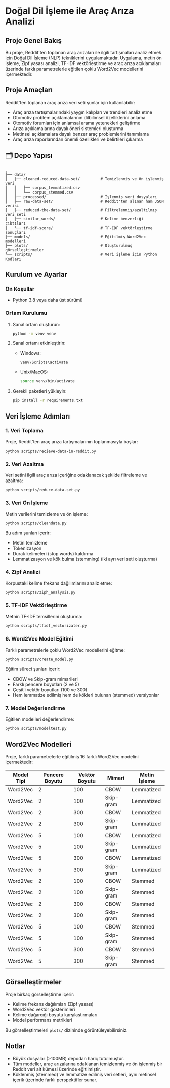 # Doğal Dil İşleme ile Araç Arıza Analizi

## Proje Genel Bakış

Bu proje, Reddit'ten toplanan araç arızaları ile ilgili tartışmaları analiz etmek için Doğal Dil İşleme (NLP) tekniklerini uygulamaktadır. Uygulama, metin ön işleme, Zipf yasası analizi, TF-IDF vektörleştirme ve araç arıza açıklamaları üzerinde farklı parametrelerle eğitilen çoklu Word2Vec modellerini içermektedir.

## Proje Amaçları

Reddit'ten toplanan araç arıza veri seti şunlar için kullanılabilir:

- Araç arıza tartışmalarındaki yaygın kalıpları ve trendleri analiz etme
- Otomotiv problem açıklamalarının dilbilimsel özelliklerini anlama
- Otomotiv forumları için anlamsal arama yetenekleri geliştirme
- Arıza açıklamalarına dayalı öneri sistemleri oluşturma
- Metinsel açıklamalara dayalı benzer araç problemlerini tanımlama
- Araç arıza raporlarından önemli özellikleri ve belirtileri çıkarma

## 🗂️ Depo Yapısı

```
.
├── data/
│   ├── cleaned-reduced-data-set/         # Temizlenmiş ve ön işlenmiş veri
│   │   ├── corpus_lemmatized.csv
│   │   └── corpus_stemmed.csv
│   ├── processed/                        # İşlenmiş veri dosyaları
│   ├── raw-data-set/                     # Reddit'ten alınan ham JSON verisi
│   ├── reduced-the-data-set/             # Filtrelenmiş/azaltılmış veri seti
│   ├── similar_words/                    # Kelime benzerliği çıktıları
│   └── tf-idf-score/                     # TF-IDF vektörleştirme sonuçları
├── models/                               # Eğitilmiş Word2Vec modelleri
├── plots/                                # Oluşturulmuş görselleştirmeler 
└── scripts/                              # Veri işleme için Python Kodları
```

## Kurulum ve Ayarlar

### Ön Koşullar

- Python 3.8 veya daha üst sürümü

### Ortam Kurulumu

1. Sanal ortam oluşturun:
   ```bash
   python -m venv venv
   ```

2. Sanal ortamı etkinleştirin:
   - Windows:
     ```bash
     venv\Scripts\activate
     ```
   - Unix/MacOS:
     ```bash
     source venv/bin/activate
     ```

3. Gerekli paketleri yükleyin:
   ```bash
   pip install -r requirements.txt
   ```

## Veri İşleme Adımları

### 1. Veri Toplama

Proje, Reddit'ten araç arıza tartışmalarının toplanmasıyla başlar:

```bash
python scripts/recieve-data-in-reddit.py
```

### 2. Veri Azaltma

Veri setini ilgili araç arıza içeriğine odaklanacak şekilde filtreleme ve azaltma:

```bash
python scripts/reduce-data-set.py
```

### 3. Veri Ön İşleme

Metin verilerini temizleme ve ön işleme:

```bash
python scripts/cleandata.py
```

Bu adım şunları içerir:
- Metin temizleme
- Tokenizasyon
- Durak kelimeleri (stop words) kaldırma
- Lemmatizasyon ve kök bulma (stemming) (iki ayrı veri seti oluşturma)

### 4. Zipf Analizi

Korpustaki kelime frekans dağılımlarını analiz etme:

```bash
python scripts/ziph_analysis.py
```

### 5. TF-IDF Vektörleştirme

Metnin TF-IDF temsillerini oluşturma:

```bash
python scripts/tfidf_vectorizater.py
```

### 6. Word2Vec Model Eğitimi

Farklı parametrelerle çoklu Word2Vec modellerini eğitme:

```bash
python scripts/create_model.py
```

Eğitim süreci şunları içerir:
- CBOW ve Skip-gram mimarileri
- Farklı pencere boyutları (2 ve 5)
- Çeşitli vektör boyutları (100 ve 300)
- Hem lemmatize edilmiş hem de kökleri bulunan (stemmed) versiyonlar

### 7. Model Değerlendirme

Eğitilen modelleri değerlendirme:

```bash
python scripts/modeltest.py
```

## Word2Vec Modelleri

Proje, farklı parametrelerle eğitilmiş 16 farklı Word2Vec modelini içermektedir:

| Model Tipi | Pencere Boyutu | Vektör Boyutu | Mimari    | Metin İşleme  |
|------------|----------------|---------------|-----------|---------------|
| Word2Vec   | 2              | 100           | CBOW      | Lemmatized    |
| Word2Vec   | 2              | 100           | Skip-gram | Lemmatized    |
| Word2Vec   | 2              | 300           | CBOW      | Lemmatized    |
| Word2Vec   | 2              | 300           | Skip-gram | Lemmatized    |
| Word2Vec   | 5              | 100           | CBOW      | Lemmatized    |
| Word2Vec   | 5              | 100           | Skip-gram | Lemmatized    |
| Word2Vec   | 5              | 300           | CBOW      | Lemmatized    |
| Word2Vec   | 5              | 300           | Skip-gram | Lemmatized    |
| Word2Vec   | 2              | 100           | CBOW      | Stemmed       |
| Word2Vec   | 2              | 100           | Skip-gram | Stemmed       |
| Word2Vec   | 2              | 300           | CBOW      | Stemmed       |
| Word2Vec   | 2              | 300           | Skip-gram | Stemmed       |
| Word2Vec   | 5              | 100           | CBOW      | Stemmed       |
| Word2Vec   | 5              | 100           | Skip-gram | Stemmed       |
| Word2Vec   | 5              | 300           | CBOW      | Stemmed       |
| Word2Vec   | 5              | 300           | Skip-gram | Stemmed       |

## Görselleştirmeler

Proje birkaç görselleştirme içerir:

- Kelime frekans dağılımları (Zipf yasası)
- Word2Vec vektör gösterimleri
- Kelime dağarcığı boyutu karşılaştırmaları
- Model performans metrikleri

Bu görselleştirmeleri `plots/` dizininde görüntüleyebilirsiniz.

## Notlar

- Büyük dosyalar (>100MB) depodan hariç tutulmuştur.
- Tüm modeller, araç arızalarına odaklanan temizlenmiş ve ön işlenmiş bir Reddit veri alt kümesi üzerinde eğitilmiştir.
- Köklenmiş (stemmed) ve lemmatize edilmiş veri setleri, aynı metinsel içerik üzerinde farklı perspektifler sunar.


